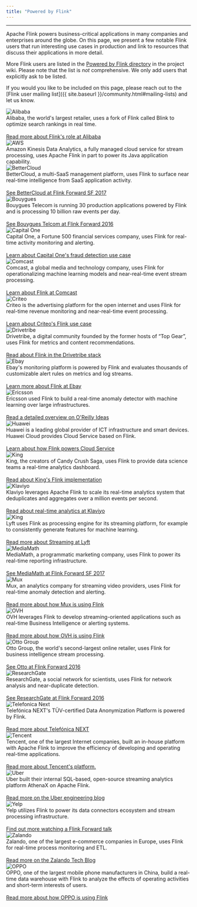 ```yaml
---
title: "Powered by Flink"
---
```


<!-- --------------------------------------------- -->
<!--                Powered by Flink               -->
<!-- --------------------------------------------- -->

<hr />

Apache Flink powers business-critical applications in many companies and enterprises around the globe. On this page, we present a few notable Flink users that run interesting use cases in production and link to resources that discuss their applications in more detail.

More Flink users are listed in the <a href="https://cwiki.apache.org/confluence/display/FLINK/Powered+by+Flink" target='_blank'><small><span class="glyphicon glyphicon-new-window"></span></small> Powered by Flink directory</a> in the project wiki. Please note that the list is *not* comprehensive. We only add users that explicitly ask to be listed.

If you would you like to be included on this page, please reach out to the [Flink user mailing list]({{ site.baseurl }}/community.html#mailing-lists) and let us know.

<div class="row-fluid">
  <div class="powered-by-tile col-md-3 col-sm-4 col-xs-6">
    <img src="{{ site.baseurl }}/img/poweredby/alibaba-logo.png" alt="Alibaba" /><br />
      Alibaba, the world's largest retailer, uses a fork of Flink called Blink to optimize search rankings in real time. <br><br><a href="https://ververica.com/blog/blink-flink-alibaba-search" target='_blank'><small><span class="glyphicon glyphicon-new-window"></span></small> Read more about Flink's role at Alibaba</a>
  </div>
  <div class="powered-by-tile col-md-3 col-sm-4 col-xs-6">
    <img src="{{ site.baseurl }}/img/poweredby/aws-logo.png" alt="AWS" /><br />
      Amazon Kinesis Data Analytics, a fully managed cloud service for stream processing, uses Apache Flink in part to power its Java application capability.
  </div>
  <div class="powered-by-tile col-md-3 col-sm-4 col-xs-6">
    <img src="{{ site.baseurl }}/img/poweredby/bettercloud-logo.png" alt="BetterCloud" /><br />
      BetterCloud, a multi-SaaS management platform, uses Flink to surface near real-time intelligence from SaaS application activity. <br><br><a href="https://www.youtube.com/watch?v=_yHds9SvMfE&list=PLDX4T_cnKjD2UC6wJr_wRbIvtlMtkc-n2&index=10" target='_blank'><small><span class="glyphicon glyphicon-new-window"></span></small> See BetterCloud at Flink Forward SF 2017</a>
  </div>
  <div class="powered-by-tile col-md-3 col-sm-4 col-xs-6">
    <img src="{{ site.baseurl }}/img/poweredby/bouygues-logo.jpg" alt="Bouygues" /><br />
      Bouygues Telecom is running 30 production applications powered by Flink and is processing 10 billion raw events per day. <br><br><a href="http://2016.flink-forward.org/kb_sessions/a-brief-history-of-time-with-apache-flink-real-time-monitoring-and-analysis-with-flink-kafka-hb/" target='_blank'><small><span class="glyphicon glyphicon-new-window"></span></small> See Bouygues Telcom at Flink Forward 2016</a>
  </div>
  <div class="powered-by-tile col-md-3 col-sm-4 col-xs-6">
    <img src="{{ site.baseurl }}/img/poweredby/capital-one-logo.png" alt="Capital One" /><br />
      Capital One, a Fortune 500 financial services company, uses Flink for real-time activity monitoring and alerting. <br><br><a href="https://www.slideshare.net/FlinkForward/flink-forward-san-francisco-2018-andrew-gao-jeff-sharpe-finding-bad-acorns" target='_blank'><small><span class="glyphicon glyphicon-new-window"></span></small> Learn about Capital One's fraud detection use case</a>
  </div>
  <div class="powered-by-tile col-md-3 col-sm-4 col-xs-6">
    <img src="{{ site.baseurl }}/img/poweredby/comcast-logo.png" alt="Comcast" /><br />
      Comcast, a global media and technology company, uses Flink for operationalizing machine learning models and near-real-time event stream processing. <br><br><a href="https://www.slideshare.net/FlinkForward/flink-forward-san-francisco-2018-dave-torok-sameer-wadkar-embedding-flink-throughout-an-operationalized-streaming-ml-lifecycle" target='_blank'><small><span class="glyphicon glyphicon-new-window"></span></small> Learn about Flink at Comcast</a>
  </div>
  <div class="powered-by-tile col-md-3 col-sm-4 col-xs-6">
    <img src="{{ site.baseurl }}/img/poweredby/criteo-logo.png" alt="Criteo" /><br />
      Criteo is the advertising platform for the open internet and uses Flink for real-time revenue monitoring and near-real-time event processing. <br><br><a href="https://medium.com/criteo-labs/criteo-streaming-flink-31816c08da50" target='_blank'><small><span class="glyphicon glyphicon-new-window"></span></small> Learn about Criteo's Flink use case</a>
  </div>
  <div class="powered-by-tile col-md-3 col-sm-4 col-xs-6">
    <img src="{{ site.baseurl }}/img/poweredby/dtrb-logo.png" alt="Drivetribe" /><br />
      Drivetribe, a digital community founded by the former hosts of “Top Gear”, uses Flink for metrics and content recommendations. <br><br><a href="https://ververica.com/blog/drivetribe-cqrs-apache-flink/" target='_blank'><small><span class="glyphicon glyphicon-new-window"></span></small> Read about Flink in the Drivetribe stack</a>
  </div>
  <div class="powered-by-tile col-md-3 col-sm-4 col-xs-6">
    <img src="{{ site.baseurl }}/img/poweredby/ebay-logo.png" alt="Ebay" /><br />
      Ebay's monitoring platform is powered by Flink and evaluates thousands of customizable alert rules on metrics and log streams. <br><br><a href="https://vimeo.com/265025956/c7d5576622" target='_blank'><small><span class="glyphicon glyphicon-new-window"></span></small> Learn more about Flink at Ebay</a>
  </div>
  <div class="powered-by-tile col-md-3 col-sm-4 col-xs-6">
    <img src="{{ site.baseurl }}/img/poweredby/ericsson-logo.png" alt="Ericsson" /><br />
      Ericsson used Flink to build a real-time anomaly detector with machine learning over large infrastructures. <br><br><a href="https://www.oreilly.com/ideas/applying-the-kappa-architecture-in-the-telco-industry" target='_blank'><small><span class="glyphicon glyphicon-new-window"></span></small> Read a detailed overview on O'Reilly Ideas</a>
  </div>
  <div class="powered-by-tile col-md-3 col-sm-4 col-xs-6">
    <img src="{{ site.baseurl }}/img/poweredby/huawei-logo.png" alt="Huawei" /><br />
      Huawei is a leading global provider of ICT infrastructure and smart devices. Huawei Cloud provides Cloud Service based on Flink. <br><br><a href="https://www.slideshare.net/FlinkForward/flink-forward-san-francisco-2018-jinkui-shi-and-radu-tudoran-flink-realtime-analysis-in-cloudstream-service-of-huawei-cloud" target='_blank'><small><span class="glyphicon glyphicon-new-window"></span></small> Learn about how Flink powers Cloud Service</a>
  </div>
  <div class="powered-by-tile col-md-3 col-sm-4 col-xs-6">
    <img src="{{ site.baseurl }}/img/poweredby/king-logo.png" alt="King" /><br />
      King, the creators of Candy Crush Saga, uses Flink to provide data science teams a real-time analytics dashboard. <br><br><a href="https://techblog.king.com/rbea-scalable-real-time-analytics-king/" target='_blank'><small><span class="glyphicon glyphicon-new-window"></span></small> Read about King's Flink implementation</a>
  </div>
  <div class="powered-by-tile col-md-3 col-sm-4 col-xs-6">
    <img src="{{ site.baseurl }}/img/poweredby/klaviyo-logo.png" alt="Klaviyo" /><br />
      Klaviyo leverages Apache Flink to scale its real-time analytics system that deduplicates and aggregates over a million events per second. <br><br><a href="https://klaviyo.tech/tagged/counting" target='_blank'><small><span class="glyphicon glyphicon-new-window"></span></small> Read about real-time analytics at Klaviyo</a>
  </div>
  <div class="powered-by-tile col-md-3 col-sm-4 col-xs-6">
    <img src="{{ site.baseurl }}/img/poweredby/lyft-logo.png" alt="King" /><br />
      Lyft uses Flink as processing engine for its streaming platform, for example to consistently generate features for machine learning. <br><br><a href="https://www.slideshare.net/SeattleApacheFlinkMeetup/streaminglyft-greg-fee-seattle-apache-flink-meetup-104398613" target='_blank'><small><span class="glyphicon glyphicon-new-window"></span></small> Read more about Streaming at Lyft</a>
  </div>
  <div class="powered-by-tile col-md-3 col-sm-4 col-xs-6">
    <img src="{{ site.baseurl }}/img/poweredby/mediamath-logo.png" alt="MediaMath" /><br />
      MediaMath, a programmatic marketing company, uses Flink to power its real-time reporting infrastructure. <br><br><a href="https://www.youtube.com/watch?v=mSLesPzWplA&index=13&list=PLDX4T_cnKjD2UC6wJr_wRbIvtlMtkc-n2" target='_blank'><small><span class="glyphicon glyphicon-new-window"></span></small> See MediaMath at Flink Forward SF 2017</a>
  </div>
  <div class="powered-by-tile col-md-3 col-sm-4 col-xs-6">
    <img src="{{ site.baseurl }}/img/poweredby/mux-logo.png" alt="Mux" /><br />
      Mux, an analytics company for streaming video providers, uses Flink for real-time anomaly detection and alerting. <br><br><a href="https://mux.com/blog/discovering-anomalies-in-real-time-with-apache-flink/" target='_blank'><small><span class="glyphicon glyphicon-new-window"></span></small> Read more about how Mux is using Flink</a>
  </div>
  <div class="powered-by-tile col-md-3 col-sm-4 col-xs-6">
    <img src="{{ site.baseurl }}/img/poweredby/ovh-logo.png" alt="OVH" /><br />
      OVH leverages Flink to develop streaming-oriented applications such as real-time Business Intelligence or alerting systems. <br><br><a href="https://www.ovh.com/fr/blog/handling-ovhs-alerts-with-apache-flink/" target='_blank'><small><span class="glyphicon glyphicon-new-window"></span></small> Read more about how OVH is using Flink</a>
  </div>
  <div class="powered-by-tile col-md-3 col-sm-4 col-xs-6">
    <img src="{{ site.baseurl }}/img/poweredby/otto-group-logo.png" alt="Otto Group" /><br />
      Otto Group, the world's second-largest online retailer, uses Flink for business intelligence stream processing. <br><br><a href="http://2016.flink-forward.org/kb_sessions/flinkspector-taming-the-squirrel/" target='_blank'><small><span class="glyphicon glyphicon-new-window"></span></small> See Otto at Flink Forward 2016</a>
  </div>
  <div class="powered-by-tile col-md-3 col-sm-4 col-xs-6">
    <img src="{{ site.baseurl }}/img/poweredby/researchgate-logo.png" alt="ResearchGate" /><br />
      ResearchGate, a social network for scientists, uses Flink for network analysis and near-duplicate detection. <br><br><a href="http://2016.flink-forward.org/kb_sessions/joining-infinity-windowless-stream-processing-with-flink/" target='_blank'><small><span class="glyphicon glyphicon-new-window"></span></small> See ResearchGate at Flink Forward 2016</a>
  </div>
  <div class="powered-by-tile col-md-3 col-sm-4 col-xs-6">
    <img src="{{ site.baseurl }}/img/poweredby/telefonica-next-logo.png" alt="Telefonica Next" /><br />
      Telefónica NEXT's TÜV-certified Data Anonymization Platform is powered by Flink. <br><br><a href="https://next.telefonica.de/en/solutions/big-data-privacy-services" target='_blank'><small><span class="glyphicon glyphicon-new-window"></span></small> Read more about Telefónica NEXT</a>
  </div>
  <div class="powered-by-tile col-md-3 col-sm-4 col-xs-6">
    <img src="{{ site.baseurl }}/img/poweredby/tencent-logo.png" alt="Tencent" /><br />
      Tencent, one of the largest Internet companies, built an in-house platform with Apache Flink to improve the efficiency of developing and operating real-time applications. <br><br><a href="https://data.qq.com/article?id=3853" target='_blank'><small><span class="glyphicon glyphicon-new-window"></span></small> Read more about Tencent's platform.</a>
  </div>
  <div class="powered-by-tile col-md-3 col-sm-4 col-xs-6">
    <img src="{{ site.baseurl }}/img/poweredby/uber-logo.png" alt="Uber" /><br />
      Uber built their internal SQL-based, open-source streaming analytics platform AthenaX on Apache Flink. <br><br><a href="https://eng.uber.com/athenax/" target='_blank'><small><span class="glyphicon glyphicon-new-window"></span></small> Read more on the Uber engineering blog</a>
  </div>
  <div class="powered-by-tile col-md-3 col-sm-4 col-xs-6">
    <img src="{{ site.baseurl }}/img/poweredby/yelp-logo.png" alt="Yelp" /><br />
      Yelp utilizes Flink to power its data connectors ecosystem and stream processing infrastructure. <br><br><a href="https://ververica.com/flink-forward/resources/powering-yelps-data-pipeline-infrastructure-with-apache-flink" target='_blank'><small><span class="glyphicon glyphicon-new-window"></span></small> Find out more watching a Flink Forward talk</a>
  </div>
  <div class="powered-by-tile col-md-3 col-sm-4 col-xs-6">
    <img src="{{ site.baseurl }}/img/poweredby/zalando-logo.jpg" alt="Zalando" /><br />
      Zalando, one of the largest e-commerce companies in Europe, uses Flink for real-time process monitoring and ETL. <br><br><a href="https://jobs.zalando.com/tech/blog/complex-event-generation-for-business-process-monitoring-using-apache-flink" target='_blank'><small><span class="glyphicon glyphicon-new-window"></span></small> Read more on the Zalando Tech Blog</a>
  </div>
  <div class="powered-by-tile col-md-3 col-sm-4 col-xs-6">
      <img src="{{ site.baseurl }}/img/poweredby/oppo-logo.png" alt="OPPO" /><br />
        OPPO, one of the largest mobile phone manufacturers in China, build a real-time data warehouse with Flink to analyze the effects of operating activities and short-term interests of users. <br><br><a href="https://mp.weixin.qq.com/s/DPLJA8Q2gDXLZF17FOcczw" target='_blank'><small><span class="glyphicon glyphicon-new-window"></span></small> Read more about how OPPO is using Flink</a>
  </div>
</div>

<script>
$(document).ready(function() {
    const poweredByTiles = $(".powered-by-tile");
    poweredByTiles.matchHeight();
});
</script>
